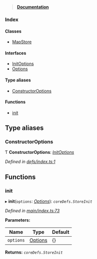 > **[Documentation](README.md)**

### Index

#### Classes

* [MapStore](classes/mapstore.md)

#### Interfaces

* [InitOptions](interfaces/initoptions.md)
* [Options](interfaces/options.md)

#### Type aliases

* [ConstructorOptions](README.md#constructoroptions)

#### Functions

* [init](README.md#init)

## Type aliases

###  ConstructorOptions

Ƭ **ConstructorOptions**: *[InitOptions](interfaces/initoptions.md)*

*Defined in [defs/index.ts:1](https://github.com/badbatch/cachemap/blob/f0089aa/packages/map/src/defs/index.ts#L1)*

## Functions

###  init

▸ **init**(`options`: *[Options](interfaces/options.md)*): *`coreDefs.StoreInit`*

*Defined in [main/index.ts:73](https://github.com/badbatch/cachemap/blob/f0089aa/packages/map/src/main/index.ts#L73)*

**Parameters:**

Name | Type | Default |
------ | ------ | ------ |
`options` | [Options](interfaces/options.md) |  {} |

**Returns:** *`coreDefs.StoreInit`*